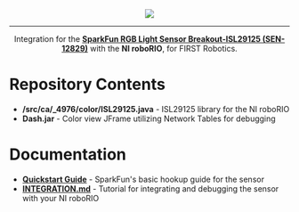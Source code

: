 <div align="center"><img src="http://i.imgur.com/kMnwB2H.png"/></div>
<hr>

<div align="center">Integration for the <b><a href="https://www.sparkfun.com/products/12829">SparkFun RGB Light Sensor Breakout-ISL29125 (SEN-12829)</a></b> with the <b>NI roboRIO</b>, for FIRST Robotics.</div>

<h1>Repository Contents</h1>
<ul>
    <li><b>/src/ca/_4976/color/ISL29125.java</b> - ISL29125 library for the NI roboRIO</li>
    <li><b>Dash.jar</b> - Color view JFrame utilizing Network Tables for debugging</li>
</ul>

<h1>Documentation</h1>
<ul>
    <li><b><a href="https://learn.sparkfun.com/tutorials/isl29125-rgb-light-sensor-hookup-guide">Quickstart Guide</a></b> - SparkFun's basic hookup guide for the sensor</li>
    <li><b><a href="">INTEGRATION.md</a></b> - Tutorial for integrating and debugging the sensor with your NI roboRIO</li>
</ul>